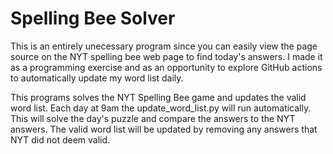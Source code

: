 # Spelling Bee Solver
This is an entirely unecessary program since you can easily view the page source on the NYT spelling bee web page to find today's answers. I made it as a programming exercise and as an opportunity to explore GitHub actions to automatically update my word list daily.

This programs solves the NYT Spelling Bee game and updates the valid word list. Each day at 9am the update_word_list.py will run automatically. This will solve the day's puzzle and compare the answers to the NYT answers. The valid word list will be updated by removing any answers that NYT did not deem valid.
